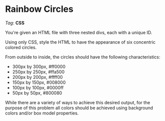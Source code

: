 # Rainbow Circles

_Tag_: **CSS**

You're given an HTML file with three nested divs, each with a unique ID.

Using only CSS, style the HTML to have the appearance of six concentric colored circles.

From outside to inside, the circles should have the following characteristics:

- 300px by 300px, #ff0000
- 250px by 250px, #ffa500
- 200px by 200px, #ffff00
- 150px by 150px, #008000
- 100px by 100px, #0000ff
- 50px by 50px, #800080

While there are a variety of ways to achieve this desired output, for the purpose of this problem all colors
should be achieved using background colors and/or box model properties.
